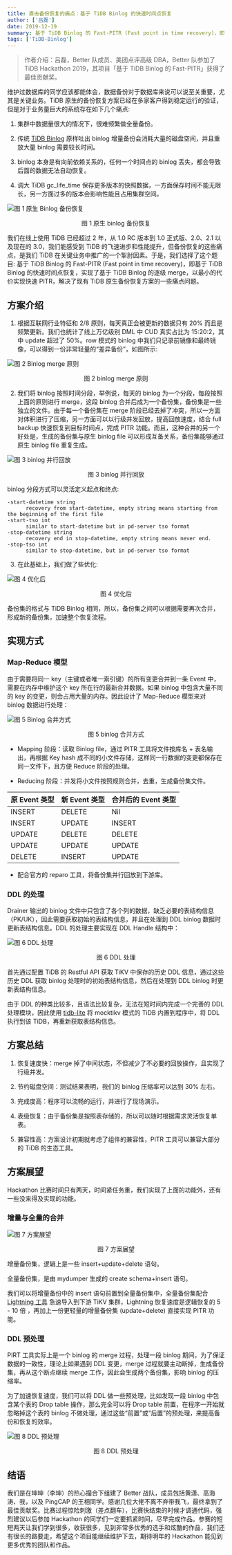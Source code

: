 ```yaml
---
title: 直击备份恢复的痛点：基于 TiDB Binlog 的快速时间点恢复
author: ['吕磊']
date: 2019-12-19
summary: 基于 TiDB Binlog 的 Fast-PITR (Fast point in time recovery)，即基于 TiDB Binlog 的快速时间点恢复，实现了基于 TiDB Binlog 的逐级 merge，以最小的代价实现快速 PITR，解决了现有 TiDB 原生备份恢复方案的一些痛点问题。
tags: ['TiDB-Binlog']
---
```


>作者介绍：吕磊，Better 队成员、美团点评高级 DBA，Better 队参加了  TiDB Hackathon 2019，其项目「基于 TiDB Binlog 的 Fast-PITR」获得了最佳贡献奖。

维护过数据库的同学应该都能体会，数据备份对于数据库来说可以说至关重要，尤其是关键业务。TiDB 原生的备份恢复方案已经在多家客户得到稳定运行的验证，但是对于业务量巨大的系统存在如下几个痛点:

1.  集群中数据量很大的情况下，很难频繁做全量备份。

2.  传统 [TiDB Binlog](https://pingcap.com/docs-cn/stable/reference/tidb-binlog/overview/) 原样吐出 binlog 增量备份会消耗大量的磁盘空间，并且重放大量 binlog 需要较长时间。

3.  binlog 本身是有向前依赖关系的，任何一个时间点的 binlog 丢失，都会导致后面的数据无法自动恢复。

4.  调大 TiDB gc_life_time 保存更多版本的快照数据，一方面保存时间不能无限长，另一方面过多的版本会影响性能且占用集群空间。 

  ![图 1 原生 Binlog 备份恢复](media/fast-pitr-based-on-binlog/1.png)
  <center>图 1 原生 binlog 备份恢复</center>
  
我们在线上使用 TiDB 已经超过 2 年，从 1.0 RC 版本到 1.0 正式版、2.0、2.1 以及现在的 3.0，我们能感受到 TiDB 的飞速进步和性能提升，但备份恢复的这些痛点，是我们 TiDB 在关键业务中推广的一个掣肘因素。于是，我们选择了这个题目:  基于 TiDB Binlog 的 Fast-PITR (Fast point in time recovery)，即基于 TiDB Binlog 的快速时间点恢复，实现了基于 TiDB Binlog 的逐级 merge，以最小的代价实现快速 PITR，解决了现有 TiDB 原生备份恢复方案的一些痛点问题。 

## 方案介绍

1.  根据互联网行业特征和 2/8 原则，每天真正会被更新的数据只有 20% 而且是频繁更新。我们也统计了线上万亿级别 DML 中 CUD 真实占比为 15:20:2，其中 update 超过了 50%。row 模式的 binlog 中我们只记录前镜像和最终镜像，可以得到一份非常轻量的“差异备份”，如图所示:    

   ![图 2 Binlog merge 原则](media/fast-pitr-based-on-binlog/2.png)
   <center>图 2 binlog merge 原则</center>
  
2.  我们将 binlog 按照时间分段，举例说，每天的 binlog 为一个分段，每段按照上面的原则进行 merge，这段 binlog 合并后成为一个备份集，备份集是一些独立的文件。由于每一个备份集在 merge 阶段已经去掉了冲突，所以一方面对体积进行了压缩，另一方面可以以行级并发回放，提高回放速度，结合 full backup 快速恢复到目标时间点，完成 PITR 功能。而且，这种合并的另一个好处是，生成的备份集与原生 binlog file 可以形成互备关系，备份集能够通过原生 binlog file 重复生成。

  ![图 3 binlog 并行回放](media/fast-pitr-based-on-binlog/3.png)
  <center>图 3 binlog 并行回放</center>
    
  binlog 分段方式可以灵活定义起点和终点:  
  
  ```
  -start-datetime string
        recovery from start-datetime, empty string means starting from the beginning of the first file
  -start-tso int
        similar to start-datetime but in pd-server tso format
  -stop-datetime string
        recovery end in stop-datetime, empty string means never end.
  -stop-tso int
        similar to stop-datetime, but in pd-server tso format
  ```
  
3.  在此基础上，我们做了些优化:    

  ![图 4 优化后](media/fast-pitr-based-on-binlog/4.png)
  <center>图 4 优化后</center>
  
  备份集的格式与 TiDB Binlog 相同，所以，备份集之间可以根据需要再次合并，形成新的备份集，加速整个恢复流程。  
  
## 实现方式

### Map-Reduce 模型

由于需要将同一 key（主键或者唯一索引键）的所有变更合并到一条 Event 中，需要在内存中维护这个 key 所在行的最新合并数据。如果 binlog 中包含大量不同的 key 的变更，则会占用大量的内存。因此设计了 Map-Reduce 模型来对 binlog 数据进行处理：

![图 5 Binlog 合并方式](media/fast-pitr-based-on-binlog/5.png)
<center>图 5 binlog 合并方式</center>
 
 *   Mapping 阶段：读取 Binlog file，通过 PITR 工具将文件按库名 + 表名输出，再根据 Key hash 成不同的小文件存储，这样同一行数据的变更都保存在同一文件下，且方便 Reduce 阶段的处理。

*   Reducing 阶段：并发将小文件按照规则合并，去重，生成备份集文件。  

  |  原 Event 类型  | 新 Event 类型  | 合并后的 Event 类型  |
  |  ----  | ----  |----  |
  | INSERT  | DELETE | Nil |
  | INSERT  | UPDATE |INSERT |
  | UPDATE  | DELETE | DELETE |
  | UPDATE  | UPDATE | UPDATE |
  | DELETE  | INSERT | UPDATE |
  
*   配合官方的 reparo 工具，将备份集并行回放到下游库。

### DDL 的处理

Drainer 输出的 binlog 文件中只包含了各个列的数据，缺乏必要的表结构信息（PK/UK），因此需要获取初始的表结构信息，并且在处理到 DDL binlog 数据时更新表结构信息。DDL 的处理主要实现在 DDL Handle 结构中：

![图 6 DDL 处理](media/fast-pitr-based-on-binlog/6.png)
<center>图 6 DDL 处理</center>


首先通过配置 TiDB 的 Restful API 获取 TiKV 中保存的历史 DDL 信息，通过这些历史 DDL 获取 binlog 处理时的初始表结构信息，然后在处理到 DDL binlog 时更新表结构信息。

由于 DDL 的种类比较多，且语法比较复杂，无法在短时间内完成一个完善的 DDL 处理模块，因此使用 [tidb-lite](https://links.jianshu.com/go?to=https%3A%2F%2Fgithub.com%2FWangXiangUSTC%2Ftidb-lite) 将 mocktikv 模式的 TiDB 内置到程序中，将 DDL 执行到该 TiDB，再重新获取表结构信息。

## 方案总结

1.  恢复速度快：merge 掉了中间状态，不但减少了不必要的回放操作，且实现了行级并发。

2.  节约磁盘空间：测试结果表明，我们的 binlog 压缩率可以达到 30% 左右。

3.  完成度高：程序可以流畅的运行，并进行了现场演示。

4.  表级恢复：由于备份集是按照表存储的，所以可以随时根据需求灵活恢复单表。

5.  兼容性高：方案设计初期就考虑了组件的兼容性，PITR 工具可以兼容大部分的 TiDB 的生态工具。


## 方案展望


Hackathon 比赛时间只有两天，时间紧任务重，我们实现了上面的功能外，还有一些没来得及实现的功能。

### 增量与全量的合并

![图 7 方案展望](media/fast-pitr-based-on-binlog/7.png)
<center>图 7 方案展望</center>

增量备份集，逻辑上是一些 insert+update+delete 语句。

全量备份集，是由 mydumper 生成的 create schema+insert 语句。

我们可以将增量备份中的 insert 语句前置到全量备份集中，全量备份集配合 [Lightning 工具](https://pingcap.com/docs-cn/stable/reference/tools/tidb-lightning/overview/) 急速导入到下游 TiKV 集群，Lightning 恢复速度是逻辑恢复的 5 - 10 倍 ，再加上一份更轻量的增量备份集 (update+delete) 直接实现 PITR 功能。 

### DDL 预处理

PIRT 工具实际上是一个 binlog 的 merge 过程，处理一段 binlog 期间，为了保证数据的一致性，理论上如果遇到 DDL 变更，merge 过程就要主动断掉，生成备份集，再从这个断点继续 merge 工作，因此会生成两个备份集，影响 binlog 的压缩率。

为了加速恢复速度，我们可以将 DDL 做一些预处理，比如发现一段 binlog 中包含某个表的 Drop table 操作，那么完全可以将 Drop table 前置，在程序一开始就忽略掉这个表的 binlog 不做处理，通过这些“前置”或“后置”的预处理，来提高备份和恢复的效率。

![图 8  DDL 预处理](media/fast-pitr-based-on-binlog/8.png)
<center>图 8  DDL 预处理</center>

## 结语

我们是在坤坤（李坤）的热心撮合下组建了 Better 战队，成员包括黄潇、高海涛、我，以及 PingCAP 的王相同学。感谢几位大佬不离不弃带我飞，最终拿到了最佳贡献奖。比赛过程惊险刺激（差点翻车），比赛快结束的时候才调通代码，强烈建议以后参加 Hackathon 的同学们一定要抓紧时间，尽早完成作品。参赛的短短两天让我们学到很多，收获很多，见到非常多优秀的选手和炫酷的作品，我们还有很长的路要走，希望这个项目能继续维护下去，期待明年的 Hackathon 能见到更多优秀的团队和作品。
